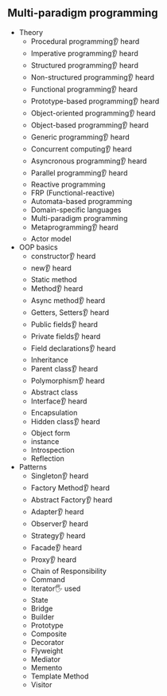 ## Multi-paradigm programming

- Theory
  - Procedural programming👂 heard
  - Imperative programming👂 heard
  - Structured programming👂 heard
  - Non-structured programming👂 heard
  - Functional programming👂 heard
  - Prototype-based programming👂 heard
  - Object-oriented programming👂 heard
  - Object-based programming👂 heard
  - Generic programming👂 heard
  - Concurrent computing👂 heard
  - Asyncronous programming👂 heard
  - Parallel programming👂 heard
  - Reactive programming
  - FRP (Functional-reactive)
  - Automata-based programming
  - Domain-specific languages
  - Multi-paradigm programming
  - Metaprogramming👂 heard
  - Actor model
- OOP basics
  - constructor👂 heard
  - new👂 heard
  - Static method
  - Method👂 heard
  - Async method👂 heard
  - Getters, Setters👂 heard
  - Public fields👂 heard
  - Private fields👂 heard
  - Field declarations👂 heard
  - Inheritance
  - Parent class👂 heard
  - Polymorphism👂 heard
  - Abstract class
  - Interface👂 heard
  - Encapsulation
  - Hidden class👂 heard
  - Object form
  - instance
  - Introspection
  - Reflection
- Patterns
  - Singleton👂 heard
  - Factory Method👂 heard
  - Abstract Factory👂 heard
  - Adapter👂 heard
  - Observer👂 heard
  - Strategy👂 heard
  - Facade👂 heard
  - Proxy👂 heard
  - Chain of Responsibility
  - Command
  - Iterator🖐️ used
  - State
  - Bridge
  - Builder
  - Prototype
  - Composite
  - Decorator
  - Flyweight
  - Mediator
  - Memento
  - Template Method
  - Visitor
